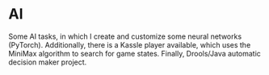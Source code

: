 # AI
Some AI tasks, in which I create and customize some neural networks (PyTorch). Additionally, there is a Kassle player available, which uses the MiniMax algorithm to search for game states.
Finally, Drools/Java automatic decision maker project.

